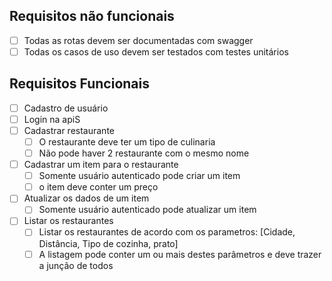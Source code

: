 ## Requisitos não funcionais
- [ ] Todas as rotas devem ser documentadas com swagger
- [ ] Todas os casos de uso devem ser testados com testes unitários 

## Requisitos Funcionais
- [ ] Cadastro de usuário
- [ ] Login na apiS
- [ ] Cadastrar restaurante
  - [ ] O restaurante deve ter um tipo de culinaria
  - [ ] Não pode haver 2 restaurante com o mesmo nome

- [ ] Cadastrar um item para o restaurante
  - [ ] Somente usuário autenticado pode criar um item
  - [ ] o item deve conter um preço
- [ ] Atualizar os dados de um item
  - [ ] Somente usuário autenticado pode atualizar um item
- [ ] Listar os restaurantes
  - [ ] Listar os restaurantes de acordo com os parametros: [Cidade, Distância, Tipo de cozinha, prato]
  - [ ] A listagem pode conter um ou mais destes parâmetros e deve trazer a junção de todos